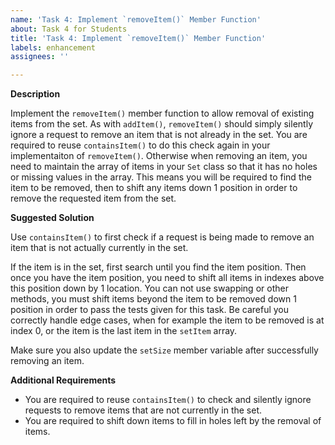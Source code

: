 ```yaml
---
name: 'Task 4: Implement `removeItem()` Member Function'
about: Task 4 for Students
title: 'Task 4: Implement `removeItem()` Member Function'
labels: enhancement
assignees: ''

---
```


**Description**

Implement the `removeItem()` member function to allow removal of existing items from the set.  As with `addItem()`, `removeItem()` should simply silently ignore a request to remove an item that is not already in the set.  You are required to reuse `containsItem()` to do this check again in your implementaiton of `removeItem()`.  Otherwise when removing an item, you need to maintain the array of items in your `Set` class so that it has no holes or missing values in the array.  This means you will be required to find the item to be removed, then to shift any items down 1 position in order to remove the requested item from the set.

**Suggested Solution**

Use `containsItem()` to first check if a request is being made to remove an item that is not actually currently in the set.

If the item is in the set, first search until you find the item position.  Then once you have the item position, you need to shift all items in indexes above this position down by 1 location.  You can not use swapping or other methods, you must shift items beyond the item to be removed down 1 position in order to pass the tests given for this task.  Be careful you correctly handle edge cases, when for example the item to be removed is at index 0, or the item is the last item in the `setItem` array.

Make sure you also update the `setSize` member variable after successfully removing an item.

**Additional Requirements**

- You are required to reuse `containsItem()` to check and silently ignore requests to remove items that are not currently in the set.
- You are required to shift down items to fill in holes left by the removal of items.


